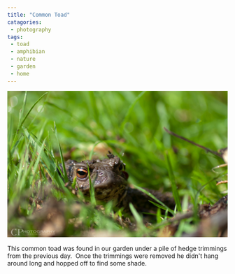 ```yaml
---
title: "Common Toad"
catagories:
 - photography
tags:
 - toad
 - amphibian
 - nature
 - garden
 - home
---
```


<img class="padded center"
		alt="Common Toad"
		src="/images/2012-02-29-common-toad/DSC_0076.jpg" />

This common toad was found in our garden under a pile of hedge trimmings from the previous day.  Once the trimmings were removed he didn't hang around long and hopped off to find some shade.
